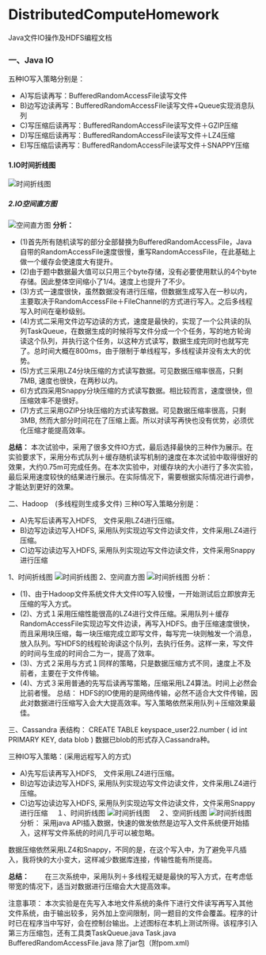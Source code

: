 # DistributedComputeHomework
Java文件IO操作及HDFS编程文档

### 一、Java IO
五种IO写入策略分别是：
- A)写后读再写：BufferedRandomAccessFile读写文件
- B)边写边读再写：BufferedRandomAccessFile读写文件+Queue实现消息队列
- C)写压缩后读再写：BufferedRandomAccessFile读写文件＋GZIP压缩
- D)写压缩后读再写：BufferedRandomAccessFile读写文件＋LZ4压缩
- E)写压缩后读再写：BufferedRandomAccessFile读写文件＋SNAPPY压缩

#### 1.IO时间折线图
![时间折线图](image/1.png  "javaio")
##### 2.IO空间直方图
![空间直方图](image/2.png  "javaio")
**分析：**
- (1)首先所有随机读写的部分全部替换为BufferedRandomAccessFile，Java自带的RandomAccessFile速度很慢，重写RandomAccessFile，在此基础上做一个缓存会使速度大有提升。
- (2)由于题中数据最大值可以只用三个byte存储，没有必要使用默认的4个byte存储。因此整体空间缩小了1/4。速度上也提升了不少。
- (3)方式一速度很快，虽然数据没有进行压缩，但数据生成写入在一秒以内，主要取决于RandomAccessFile＋FileChannel的方式进行写入。之后多线程写入时间在毫秒级别。
- (4)方式二采用文件边写边读的方式，速度是最快的，实现了一个公共读的队列TaskQueue，在数据生成的时候将写文件分成一个个任务，写的地方轮询读这个队列，并执行这个任务，以这种方式读写，数据生成完同时也就写完了。总时间大概在800ms，由于限制于单线程写，多线程读并没有太大的优势。
- (5)方式三采用LZ4分块压缩的方式读写数据。可见数据压缩率很高，只剩7MB, 速度也很快，在两秒以内。
- 6)方式四采用Snappy分块压缩的方式读写数据。相比较而言，速度很快，但压缩效率不是很好。
- (7)方式三采用GZIP分块压缩的方式读写数据。可见数据压缩率很高，只剩3MB, 然而大部分时间花在了压缩上面。所以对读写再快也没有优势，必须优化压缩才能提高效率。

**总结：**
本次试验中，采用了很多文件IO方式，最后选择最快的三种作为展示。在实验要求下，采用分布式队列＋缓存随机读写机制的速度在本次试验中取得很好的效果，大约0.75m可完成任务。在本次实验中，对缓存块的大小进行了多次实验，最后采用速度较快的结果进行展示。在实际情况下，需要根据实际情况进行调参，才能达到更好的效果。

二、Hadoop　(多线程则生成多文件)
三种IO写入策略分别是：
- A)先写后读再写入HDFS,　文件采用LZ4进行压缩。
- B)边写边读边写入HDFS,  采用队列实现边写文件边读文件，文件采用LZ4进行压缩。
- C)边写边读边写入HDFS,  采用队列实现边写文件边读文件，文件采用Snappy进行压缩

1、时间折线图
![时间折线图](image/3.png  "javaio")
2、空间直方图
![时间折线图](image/4.png  "javaio")
分析：
- (1)、由于Hadoop文件系统文件大文件IO写入较慢，一开始测试后立即放弃无压缩的写入方式。
- (2)、方式１采用压缩性能很高的LZ4进行文件压缩。采用队列＋缓存RandomAccessFile实现边写文件边读，再写入HDFS。由于压缩速度很快，而且采用块压缩，每一块压缩完成立即写文件，每写完一块则触发一个消息，放入队列。写HDFS的线程轮询读这个队列，去执行任务。这样一来，写文件的时间与生成的时间合二为一，提高了效率。
- (3)、方式２采用与方式１同样的策略，只是数据压缩方式不同，速度上不及前者，主要在于文件传输。
- (4)、方式３采用普通的先写后读再写策略，压缩采用LZ4算法。时间上必然会比前者慢。
总结：
HDFS的IO使用的是网络传输，必然不适合大文件传输，因此对数据进行压缩写入会大大提高效率。写入策略依然采用队列＋压缩效果最佳。

三、Cassandra
表结构：
CREATE TABLE keyspace_user22.number (
id int PRIMARY KEY,
data blob
)
数据已blob的形式存入Cassandra种。

三种IO写入策略：(采用远程写入的方式)
- A)先写后读再写入HDFS,　文件采用LZ4进行压缩。
- B)边写边读边写入HDFS,  采用队列实现边写文件边读文件，文件采用LZ4进行压缩。
- C)边写边读边写入HDFS,  采用队列实现边写文件边读文件，文件采用Snappy进行压缩
　１、时间折线图
![时间折线图](image/5.png  "javaio")
　２、空间折线图
![时间折线图](image/6.png  "javaio")
分析：
采用java API插入数据，快速的做发依然是边写入文件系统便开始插入，这样写文件系统的时间几乎可以被忽略。

数据压缩依然采用LZ4和Snappy，不同的是，在这个写入中，为了避免平凡插入，我将快的大小变大，这样减少数据库连接，传输性能有所提高。


**总结：**
　　在三次系统中，采用队列＋多线程无疑是最快的写入方式，在考虑低带宽的情况下，适当对数据进行压缩会大大提高效率。


注意事项：
	本次实验是在先写入本地文件系统的条件下进行文件读写再写入其他文件系统，由于输出较多，另外加上空间限制，同一题目的文件会覆盖。程序的计时已在程序当中写好，会在控制台输出。上述图标在本机上测试所得。该程序引入第三方压缩包，还有工具类TaskQueue.java Task.java BufferedRandomAccessFile.java 除了jar包（附pom.xml)